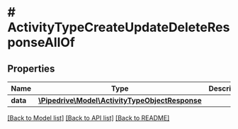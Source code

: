 # # ActivityTypeCreateUpdateDeleteResponseAllOf

## Properties

Name | Type | Description | Notes
------------ | ------------- | ------------- | -------------
**data** | [**\Pipedrive\Model\ActivityTypeObjectResponse**](ActivityTypeObjectResponse.md) |  | [optional]

[[Back to Model list]](../../README.md#models) [[Back to API list]](../../README.md#endpoints) [[Back to README]](../../README.md)
